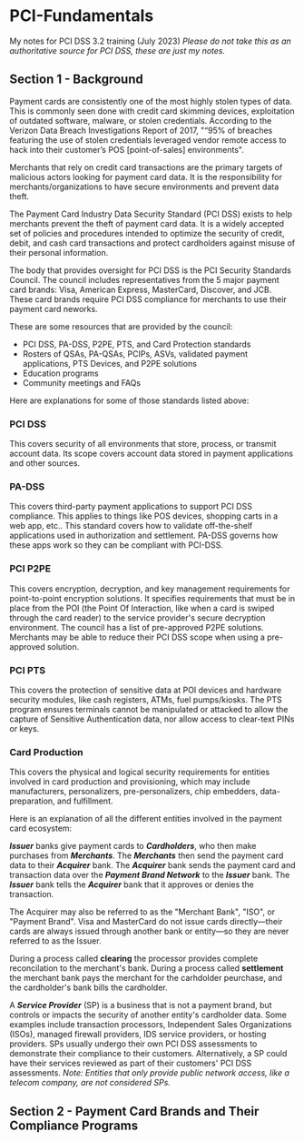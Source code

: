 # PCI-Fundamentals
My notes for PCI DSS 3.2 training (July 2023)
_Please do not take this as an authoritative source for PCI DSS, these are just my notes._

## Section 1 - Background
Payment cards are consistently one of the most highly stolen types of data. This is commonly seen done with credit card skimming devices, exploitation of outdated software, malware, or stolen credentials. According to the Verizon Data Breach Investigations Report of 2017, "“95% of breaches featuring the use of stolen credentials leveraged vendor remote access to hack into their customer’s POS [point-of-sales] environments".

Merchants that rely on credit card transactions are the primary targets of malicious actors looking for payment card data. It is the responsibility for merchants/organizations to have secure environments and prevent data theft.

The Payment Card Industry Data Security Standard (PCI DSS) exists to help merchants prevent the theft of payment card data. It is a widely accepted set of policies and procedures intended to optimize the security of credit, debit, and cash card transactions and protect cardholders against misuse of their personal information. 

The body that provides oversight for PCI DSS is the PCI Security Standards Council. The council includes representatives from the 5 major payment card brands: Visa, American Express, MasterCard, Discover, and JCB. These card brands require PCI DSS compliance for merchants to use their payment card neworks.

These are some resources that are provided by the council:
- PCI DSS, PA-DSS, P2PE, PTS, and Card Protection standards
- Rosters of QSAs, PA-QSAs, PCIPs, ASVs, validated payment applications, PTS Devices, and P2PE solutions
- Education programs
- Community meetings and FAQs

Here are explanations for some of those standards listed above:
### PCI DSS
This covers security of all environments that store, process, or transmit account data. Its scope covers account data stored in payment applications and other sources.

### PA-DSS
This covers third-party payment applications to support PCI DSS compliance. This applies to things like POS devices, shopping carts in a web app, etc.. This standard covers how to validate off-the-shelf applications used in authorization and settlement. PA-DSS governs how these apps work so they can be compliant with PCI-DSS.

### PCI P2PE
This covers encryption, decryption, and key management requirements for point-to-point encryption solutions. It specifies requirements that must be in place from the POI (the Point Of Interaction, like when a card is swiped through the card reader) to the service provider's secure decryption environment. The council has a list of pre-approved P2PE solutions. Merchants may be able to reduce their PCI DSS scope when using a pre-approved solution.

### PCI PTS
This covers the protection of sensitive data at POI devices and hardware security modules, like cash registers, ATMs, fuel pumps/kiosks. The PTS program ensures terminals cannot be manipulated or attacked to allow the capture of Sensitive Authentication data, nor allow access to clear-text PINs or keys.

### Card Production
This covers the physical and logical security requirements for entities involved in card production and provisioning, which may include manufacturers, personalizers, pre-personalizers, chip embedders, data-preparation, and fulfillment.

Here is an explanation of all the different entities involved in the payment card ecosystem:

_**Issuer**_ banks give payment cards to **_Cardholders_**, who then make purchases from _**Merchants**_. The _**Merchants**_ then send the payment card data to their _**Acquirer**_ bank. The _**Acquirer**_ bank sends the payment card and transaction data over the _**Payment Brand Network**_ to the _**Issuer**_ bank. The _**Issuer**_ bank tells the _**Acquirer**_ bank that it approves or denies the transaction.

The Acquirer may also be referred to as the "Merchant Bank", "ISO", or "Payment Brand". Visa and MasterCard do not issue cards directly—their cards are always issued through another bank or entity—so they are never referred to as the Issuer.

During a process called **clearing** the processor provides complete reconcilation to the merchant's bank.
During a process called **settlement** the merchant bank pays the merchant for the carhdolder peurchase, and the cardholder's bank bills the cardholder.

A _**Service Provider**_ (SP) is a business that is not a payment brand, but controls or impacts the security of another entity's cardholder data. Some examples include transaction processors, Independent Sales Organizations (ISOs), managed firewall providers, IDS service providers, or hosting providers. SPs usually undergo their own PCI DSS assessments to demonstrate their compliance to their customers. Alternatively, a SP could have their services reviewed as part of their customers' PCI DSS assessments. _Note: Entities that only provide public network access, like a telecom company, are not considered SPs._ 


## Section 2 - Payment Card Brands and Their Compliance Programs 
